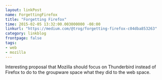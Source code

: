 ```yaml
---
layout: linkPost
name: ForgettingFirefox
title: "Forgetting Firefox"
time: 2015-02-05 13:32:00.003000000 -08:00
linkurl: "https://medium.com/@trog/forgetting-firefox-c04dba853263"
category: linkblog
frontpage: false
tags:
- web
- mozilla
---
```


<p>Interesting proposal that Mozilla should focus on Thunderbird instead of Firefox to do to the groupware space what they did to the web space.
</p>

